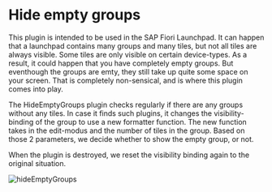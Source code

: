 # Hide empty groups
This plugin is intended to be used in the SAP Fiori Launchpad.
It can happen that a launchpad contains many groups and many tiles, but not all tiles are always visible. Some tiles are only visible on certain device-types.
As a result, it could happen that you have completely empty groups. But eventhough the groups are emty, they still take up quite some space on your screen.
That is completely non-sensical, and is where this plugin comes into play.

The HideEmptyGroups plugin checks regularly if there are any groups without any tiles. In case it finds such plugins, it changes the visibility-binding of the group to use a new formatter function. The new function takes in the edit-modus and the number of tiles in the group. Based on those 2 parameters, we decide whether to show the empty group, or not.

When the plugin is destroyed, we reset the visibility binding again to the original situation.

![hideEmptyGroups](https://gitlab.com/fiddlebe/ui5/plugins/hideemptygroups/uploads/0ed75940aa787106bb9506f977ee1bc7/hideEmptyGroups.gif)
